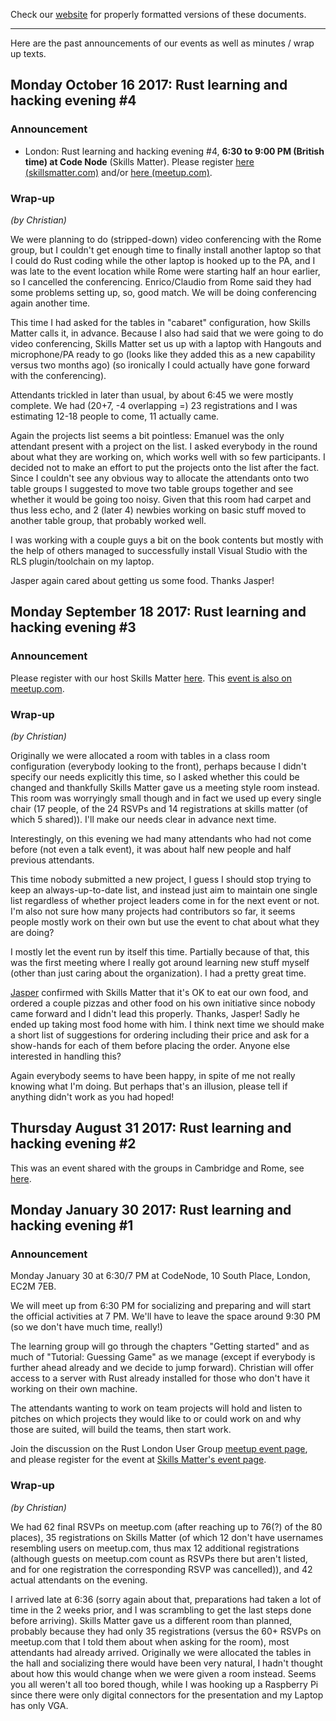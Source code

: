 Check our [website](http://rustaceans.uk/) for
properly formatted versions of these documents.

---

Here are the past announcements of our events as well as minutes /
wrap up texts.

## Monday October 16 2017: Rust learning and hacking evening #4

### Announcement

* London: Rust learning and hacking evening #4, **6:30 to 9:00 PM (British time) at Code Node** (Skills Matter). Please register [here (skillsmatter.com)](https://skillsmatter.com/meetups/9939-rust-learning-and-hacking-evening-4) and/or [here (meetup.com)](https://www.meetup.com/Rust-London-User-Group/events/244021078/).

### Wrap-up

*(by Christian)*

We were planning to do (stripped-down) video conferencing with the Rome group, but I couldn't get enough time to finally install another laptop so that I could do Rust coding while the other laptop is hooked up to the PA, and I was late to the event location while Rome were starting half an hour earlier, so I cancelled the conferencing. Enrico/Claudio from Rome said they had some problems setting up, so, good match. We will be doing conferencing again another time.

This time I had asked for the tables in "cabaret" configuration, how Skills Matter calls it, in advance. Because I also had said that we were going to do video conferencing, Skills Matter set us up with a laptop with Hangouts and microphone/PA ready to go (looks like they added this as a new capability versus two months ago) (so ironically I could actually have gone forward with the conferencing).

Attendants trickled in later than usual, by about 6:45 we were mostly complete. We had (20+7, -4 overlapping =) 23 registrations and I was estimating 12-18 people to come, 11 actually came.

Again the projects list seems a bit pointless: Emanuel was the only attendant present with a project on the list. I asked everybody in the round about what they are working on, which works well with so few participants. I decided not to make an effort to put the projects onto the list after the fact. Since I couldn't see any obvious way to allocate the attendants onto two table groups I suggested to move two table groups together and see whether it would be going too noisy. Given that this room had carpet and thus less echo, and 2 (later 4) newbies working on basic stuff moved to another table group, that probably worked well.

I was working with a couple guys a bit on the book contents but mostly with the help of others managed to successfully install Visual Studio with the RLS plugin/toolchain on my laptop.

Jasper again cared about getting us some food. Thanks Jasper!


## Monday September 18 2017: Rust learning and hacking evening #3

### Announcement

Please register with our host Skills Matter
[here](https://skillsmatter.com/meetups/9938-rust-learning-and-hacking-evening-3). This
[event is also on meetup.com](https://www.meetup.com/Rust-London-User-Group/events/243263150/).

### Wrap-up

*(by Christian)*

Originally we were allocated a room with tables in a class room configuration (everybody looking to the front), perhaps because I didn't specify our needs explicitly this time, so I asked whether this could be changed and thankfully Skills Matter gave us a meeting style room instead. This room was worryingly small though and in fact we used up every single chair (17 people, of the 24 RSVPs and 14 registrations at skills matter (of which 5 shared)). I'll make our needs clear in advance next time.

Interestingly, on this evening we had many attendants who had not come before (not even a talk event), it was about half new people and half previous attendants.

This time nobody submitted a new project, I guess I should stop trying to keep an always-up-to-date list, and instead just aim to maintain one single list regardless of whether project leaders come in for the next event or not. I'm also not sure how many projects had contributors so far, it seems people mostly work on their own but use the event to chat about what they are doing?

I mostly let the event run by itself this time. Partially because of that, this was the first meeting where I really got around learning new stuff myself (other than just caring about the organization). I had a pretty great time.

[Jasper](../users/Jasper_Wallace.md) confirmed with Skills Matter that it's OK to eat our own food, and ordered a couple pizzas and other food on his own initiative since nobody came forward and I didn't lead this properly. Thanks, Jasper! Sadly he ended up taking most food home with him. I think next time we should make a short list of suggestions for ordering including their price and ask for a show-hands for each of them before placing the order. Anyone else interested in handling this?

Again everybody seems to have been happy, in spite of me not really knowing what I'm doing. But perhaps that's an illusion, please tell if anything didn't work as you had hoped!


## Thursday August 31 2017: Rust learning and hacking evening #2

This was an event shared with the groups in Cambridge and Rome, see [here](../past_shared_events/shared-1.md).

## Monday January 30 2017: Rust learning and hacking evening #1

### Announcement

Monday January 30 at 6:30/7 PM at CodeNode, 10 South Place, London, EC2M 7EB. 

We will meet up from 6:30 PM for socializing and preparing and will start the official activities at 7 PM. We'll have to leave the space around 9:30 PM (so we don't have much time, really!)

The learning group will go through the chapters "Getting started" and as much of "Tutorial: Guessing Game" as we manage (except if everybody is further ahead already and we decide to jump forward). Christian will offer access to a server with Rust already installed for those who don't have it working on their own machine.

The attendants wanting to work on team projects will hold and listen to pitches on which projects they would like to or could work on and why those are suited, will build the teams, then start work.

Join the discussion on the Rust London User Group [meetup event page](https://www.meetup.com/Rust-London-User-Group/events/237073865/), and please register for the event at [Skills Matter's event page](https://skillsmatter.com/meetups/9012-rust-learning-and-hacking-evening-1).

### Wrap-up

*(by Christian)*

We had 62 final RSVPs on meetup.com (after reaching up to 76(?) of
the 80 places), 35 registrations on Skills Matter (of which 12 don't
have usernames resembling users on meetup.com, thus max 12 additional
registrations (although guests on meetup.com count as RSVPs there but
aren't listed, and for one registration the corresponding RSVP was
cancelled)), and 42 actual attendants on the evening.

I arrived late at 6:36 (sorry again about that, preparations had taken
a lot of time in the 2 weeks prior, and I was scrambling to get the
last steps done before arriving). Skills Matter gave us a different
room than planned, probably because they had only 35 registrations
(versus the 60+ RSVPs on meetup.com that I told them about when asking
for the room), most attendants had already arrived. Originally we were
allocated the tables in the hall and socializing there would have been
very natural, I hadn't thought about how this would change when we
were given a room instead. Seems you all weren't all too bored though,
while I was hooking up a Raspberry Pi since there were only digital
connectors for the presentation and my Laptop has only VGA.

